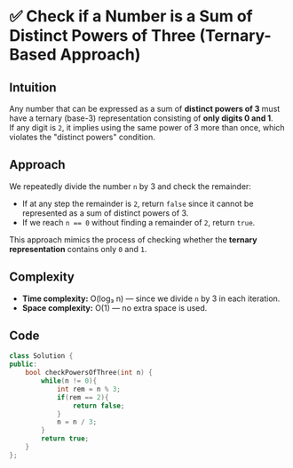# ✅ Check if a Number is a Sum of Distinct Powers of Three (Ternary-Based Approach)

## Intuition
Any number that can be expressed as a sum of **distinct powers of 3** must have a ternary (base-3) representation consisting of **only digits 0 and 1**.  
If any digit is `2`, it implies using the same power of 3 more than once, which violates the "distinct powers" condition.

## Approach
We repeatedly divide the number `n` by 3 and check the remainder:
- If at any step the remainder is `2`, return `false` since it cannot be represented as a sum of distinct powers of 3.
- If we reach `n == 0` without finding a remainder of `2`, return `true`.

This approach mimics the process of checking whether the **ternary representation** contains only `0` and `1`.

## Complexity
- **Time complexity:** O(log₃ n) — since we divide `n` by 3 in each iteration.
- **Space complexity:** O(1) — no extra space is used.

## Code
```cpp
class Solution {
public:
    bool checkPowersOfThree(int n) {
        while(n != 0){
            int rem = n % 3;
            if(rem == 2){
                return false;
            }
            n = n / 3;
        }
        return true;
    }
};
